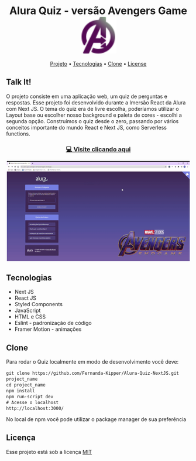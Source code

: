 <h1 align="center">Alura Quiz - versão Avengers Game <img align="center" src="/assets/avengersLogo.svg" width="100"></h1>

<p align="center">
 <a href="#project">Projeto</a> •
 <a href="#tech">Tecnologias</a> • 
 <a href="#clone">Clone</a> • 
 <a href="#license">License</a>
</p>

<h2 id="project" >Talk It!</h2>

O projeto consiste em uma aplicação web, um quiz de perguntas e respostas. Esse projeto foi desenvolvido durante a Imersão React da Alura com Next JS. O tema do quiz era de livre escolha, poderíamos utilizar o Layout base ou escolher nosso background e paleta de cores - escolhi a segunda opção. Construímos o quiz desde o zero, passando por vários conceitos importante do mundo React e Next JS, como Serverless functions.

<h3 align="center"><a href="https://alura-quiz-avengers.fernanda-kipper.vercel.app/">💻 Visite clicando aqui</a></h3>

<p align="center">
  <img src="quiz.gif" width="500px">
</p>

<h2 id="tech" >Tecnologias</h2>

- Next JS
- React JS
- Styled Components
- JavaScript
- HTML e CSS
- Eslint - padronização de código
- Framer Motion - animações

<h2 id="clone" >Clone</h2>


Para rodar o Quiz localmente em modo de desenvolvimento você deve:

```
git clone https://github.com/Fernanda-Kipper/Alura-Quiz-NextJS.git project_name
cd project_name
npm install
npm run-script dev
# Acesse o localhost
http://localhost:3000/
```
No local de npm você pode utilizar o package manager de sua preferência

<h2 id="license">Licença</h2>

Esse projeto está sob a licença [MIT](LICENSE)

